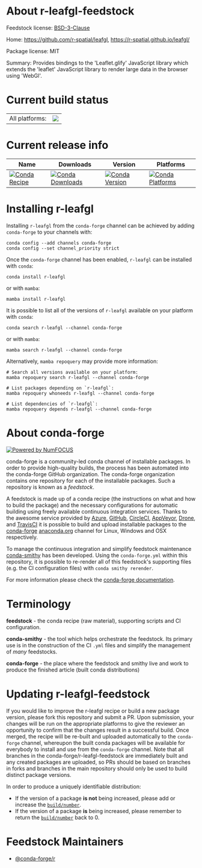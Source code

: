 About r-leafgl-feedstock
========================

Feedstock license: [BSD-3-Clause](https://github.com/conda-forge/r-leafgl-feedstock/blob/main/LICENSE.txt)

Home: https://github.com/r-spatial/leafgl, https://r-spatial.github.io/leafgl/

Package license: MIT

Summary: Provides bindings to the 'Leaflet.glify' JavaScript library which extends the 'leaflet' JavaScript library to render large data in the browser using 'WebGl'.

Current build status
====================


<table><tr><td>All platforms:</td>
    <td>
      <a href="https://dev.azure.com/conda-forge/feedstock-builds/_build/latest?definitionId=24746&branchName=main">
        <img src="https://dev.azure.com/conda-forge/feedstock-builds/_apis/build/status/r-leafgl-feedstock?branchName=main">
      </a>
    </td>
  </tr>
</table>

Current release info
====================

| Name | Downloads | Version | Platforms |
| --- | --- | --- | --- |
| [![Conda Recipe](https://img.shields.io/badge/recipe-r--leafgl-green.svg)](https://anaconda.org/conda-forge/r-leafgl) | [![Conda Downloads](https://img.shields.io/conda/dn/conda-forge/r-leafgl.svg)](https://anaconda.org/conda-forge/r-leafgl) | [![Conda Version](https://img.shields.io/conda/vn/conda-forge/r-leafgl.svg)](https://anaconda.org/conda-forge/r-leafgl) | [![Conda Platforms](https://img.shields.io/conda/pn/conda-forge/r-leafgl.svg)](https://anaconda.org/conda-forge/r-leafgl) |

Installing r-leafgl
===================

Installing `r-leafgl` from the `conda-forge` channel can be achieved by adding `conda-forge` to your channels with:

```
conda config --add channels conda-forge
conda config --set channel_priority strict
```

Once the `conda-forge` channel has been enabled, `r-leafgl` can be installed with `conda`:

```
conda install r-leafgl
```

or with `mamba`:

```
mamba install r-leafgl
```

It is possible to list all of the versions of `r-leafgl` available on your platform with `conda`:

```
conda search r-leafgl --channel conda-forge
```

or with `mamba`:

```
mamba search r-leafgl --channel conda-forge
```

Alternatively, `mamba repoquery` may provide more information:

```
# Search all versions available on your platform:
mamba repoquery search r-leafgl --channel conda-forge

# List packages depending on `r-leafgl`:
mamba repoquery whoneeds r-leafgl --channel conda-forge

# List dependencies of `r-leafgl`:
mamba repoquery depends r-leafgl --channel conda-forge
```


About conda-forge
=================

[![Powered by
NumFOCUS](https://img.shields.io/badge/powered%20by-NumFOCUS-orange.svg?style=flat&colorA=E1523D&colorB=007D8A)](https://numfocus.org)

conda-forge is a community-led conda channel of installable packages.
In order to provide high-quality builds, the process has been automated into the
conda-forge GitHub organization. The conda-forge organization contains one repository
for each of the installable packages. Such a repository is known as a *feedstock*.

A feedstock is made up of a conda recipe (the instructions on what and how to build
the package) and the necessary configurations for automatic building using freely
available continuous integration services. Thanks to the awesome service provided by
[Azure](https://azure.microsoft.com/en-us/services/devops/), [GitHub](https://github.com/),
[CircleCI](https://circleci.com/), [AppVeyor](https://www.appveyor.com/),
[Drone](https://cloud.drone.io/welcome), and [TravisCI](https://travis-ci.com/)
it is possible to build and upload installable packages to the
[conda-forge](https://anaconda.org/conda-forge) [anaconda.org](https://anaconda.org/)
channel for Linux, Windows and OSX respectively.

To manage the continuous integration and simplify feedstock maintenance
[conda-smithy](https://github.com/conda-forge/conda-smithy) has been developed.
Using the ``conda-forge.yml`` within this repository, it is possible to re-render all of
this feedstock's supporting files (e.g. the CI configuration files) with ``conda smithy rerender``.

For more information please check the [conda-forge documentation](https://conda-forge.org/docs/).

Terminology
===========

**feedstock** - the conda recipe (raw material), supporting scripts and CI configuration.

**conda-smithy** - the tool which helps orchestrate the feedstock.
                   Its primary use is in the construction of the CI ``.yml`` files
                   and simplify the management of *many* feedstocks.

**conda-forge** - the place where the feedstock and smithy live and work to
                  produce the finished article (built conda distributions)


Updating r-leafgl-feedstock
===========================

If you would like to improve the r-leafgl recipe or build a new
package version, please fork this repository and submit a PR. Upon submission,
your changes will be run on the appropriate platforms to give the reviewer an
opportunity to confirm that the changes result in a successful build. Once
merged, the recipe will be re-built and uploaded automatically to the
`conda-forge` channel, whereupon the built conda packages will be available for
everybody to install and use from the `conda-forge` channel.
Note that all branches in the conda-forge/r-leafgl-feedstock are
immediately built and any created packages are uploaded, so PRs should be based
on branches in forks and branches in the main repository should only be used to
build distinct package versions.

In order to produce a uniquely identifiable distribution:
 * If the version of a package **is not** being increased, please add or increase
   the [``build/number``](https://docs.conda.io/projects/conda-build/en/latest/resources/define-metadata.html#build-number-and-string).
 * If the version of a package **is** being increased, please remember to return
   the [``build/number``](https://docs.conda.io/projects/conda-build/en/latest/resources/define-metadata.html#build-number-and-string)
   back to 0.

Feedstock Maintainers
=====================

* [@conda-forge/r](https://github.com/orgs/conda-forge/teams/r/)

